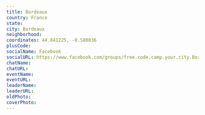 ```yaml
---
title: Bordeaux
country: France
state: 
city: Bordeaux
neighborhood: 
coordinates: 44.841225, -0.580036
plusCode:
socialName: Facebook
socialURL: https://www.facebook.com/groups/free.code.camp.your.city.Bordeaux
chatName:
chatURL:
eventName:
eventURL:
leaderName:
leaderURL:
oldPhoto: 
coverPhoto:
---
```

